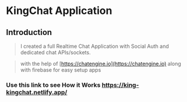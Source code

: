 # KingChat Application

## Introduction

>I created a full Realtime Chat Application with Social Auth and dedicated chat APIs/sockets.

>with the help of [https://chatengine.io](https://chatengine.io) along with firebase for easy setup apps 
 
### Use this link to see How it Works https://king-kingchat.netlify.app/
